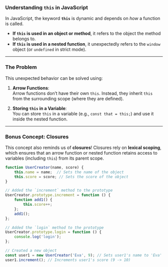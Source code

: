 ### Understanding `this` in JavaScript  

In JavaScript, the keyword **`this`** is dynamic and depends on *how* a function is called.  

- **If `this` is used in an object or method**, it refers to the object the method belongs to.  
- **If `this` is used in a nested function**, it unexpectedly refers to the `window` object (or `undefined` in strict mode).  

---

### The Problem  
This unexpected behavior can be solved using:  

1. **Arrow Functions**:  
   Arrow functions don’t have their own `this`. Instead, they inherit `this` from the surrounding scope (where they are defined).  

2. **Storing `this` in a Variable**:  
   You can store `this` in a variable (e.g., `const that = this;`) and use it inside the nested function.  

---

### Bonus Concept: Closures  
This concept also reminds us of **closures**! Closures rely on **lexical scoping**, which ensures that an arrow function or nested function retains access to variables (including `this`) from its parent scope.  

```javascript
function UserCreator(name, score) {
    this.name = name;  // Sets the name of the object
    this.score = score; // Sets the score of the object
}

// Added the `increment` method to the prototype
UserCreator.prototype.increment = function () {
    function add1() {
        this.score++;
    };
    add1();
};

// Added the `login` method to the prototype
UserCreator.prototype.login = function () {
    console.log('login');
};

// Created a new object
const user1 = new UserCreator('Eva', 9); // Sets user1's name to 'Eva' and score to 9
user1.increment(); // Increments user1's score (9 -> 10)
```